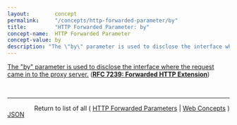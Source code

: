 ```yaml
---
layout:        concept
permalink:     "/concepts/http-forwarded-parameter/by"
title:         "HTTP Forwarded Parameter: by"
concept-name:  HTTP Forwarded Parameter
concept-value: by
description: "The \"by\" parameter is used to disclose the interface where the request came in to the proxy server."
---
```


[The "by" parameter is used to disclose the interface where the request came in to the proxy server.](https://datatracker.ietf.org/doc/html/rfc7239#section-5.1 "Read documentation for HTTP Forwarded Parameter &#34;by&#34;") (**[RFC 7239: Forwarded HTTP Extension](/specs/IETF/RFC/7239 "This document defines an HTTP extension header field that allows proxy components to disclose information lost in the proxying process, for example, the originating IP address of a request or IP address of the proxy on the user-agent-facing interface. In a path of proxying components, this makes it possible to arrange it so that each subsequent component will have access to, for example, all IP addresses used in the chain of proxied HTTP requests. This document also specifies guidelines for a proxy administrator to anonymize the origin of a request.")**)

<br/>
<hr/>

<p style="float : left"><a href="./by.json" title="JSON representing this particular Web Concept value">JSON</a></p>
<p style="text-align: right">Return to list of all ( <a href="../http-forwarded-parameter/">HTTP Forwarded Parameters</a> | <a href="../">Web Concepts</a> )</p>
